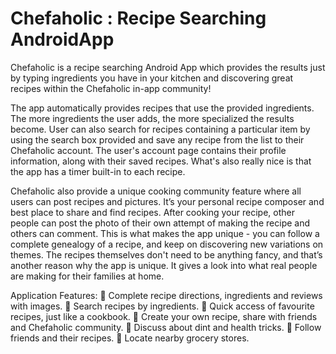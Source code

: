 # Chefaholic : Recipe Searching AndroidApp
Chefaholic is a recipe searching Android App which provides the results just by typing ingredients you have in your kitchen and discovering great recipes within the Chefaholic in-app community!

The app automatically provides recipes that use the provided ingredients. The more ingredients the user adds, the more specialized the results become. 
User can also search for recipes containing a particular item by using the search box provided and save any recipe from the list to their Chefaholic account.
The user's account page contains their profile information, along with their saved recipes. What's also really nice is that the app has a timer built-in to each recipe.

Chefaholic also provide a unique cooking community feature where all users can post recipes and pictures. It’s your personal recipe composer and best place to share and find recipes. 
After cooking your recipe, other people can post the photo of their own attempt of making the recipe and others can comment. 
This is what makes the app unique - you can follow a complete genealogy of a recipe, and keep on discovering new variations on themes. 
The recipes themselves don't need to be anything fancy, and that’s another reason why the app is unique. It gives a look into what real people are making for their families at home.

Application Features:
 Complete recipe directions, ingredients and reviews with images.
 Search recipes by ingredients.
 Quick access of favourite recipes, just like a cookbook.
 Create your own recipe, share with friends and Chefaholic community.
 Discuss about dint and health tricks.  Follow friends and their recipes.
 Locate nearby grocery stores.
